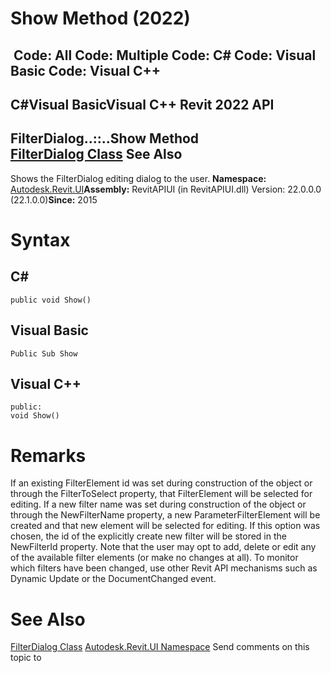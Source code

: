 # Show Method (2022)

﻿
 Code: All Code: Multiple Code: C# Code: Visual Basic Code: Visual C++   
---  
C#Visual BasicVisual C++
Revit 2022 API  
---  
FilterDialog..::..Show Method   
[FilterDialog Class](9d0df7ca-0a3d-12b3-26b7-d28752220f59.md "FilterDialog Class") See Also  
---  
Shows the FilterDialog editing dialog to the user. 
**Namespace:** [Autodesk.Revit.UI](e86fd90a-8957-02a6-da7f-ced248966e3e.md "Autodesk.Revit.UI Namespace")**Assembly:** RevitAPIUI (in RevitAPIUI.dll) Version: 22.0.0.0 (22.1.0.0)**Since:** 2015 
# Syntax
C#  
---  
```text
public void Show()
```
  
Visual Basic  
---  
```text
Public Sub Show
```
  
Visual C++  
---  
```text
public:
void Show()
```
  
# Remarks
If an existing FilterElement id was set during construction of the object or through the FilterToSelect property, that FilterElement will be selected for editing.
If a new filter name was set during construction of the object or through the NewFilterName property, a new ParameterFilterElement will be created and that new element will be selected for editing. If this option was chosen, the id of the explicitly create new filter will be stored in the NewFilterId property.
Note that the user may opt to add, delete or edit any of the available filter elements (or make no changes at all). To monitor which filters have been changed, use other Revit API mechanisms such as Dynamic Update or the DocumentChanged event.
# See Also
[FilterDialog Class](9d0df7ca-0a3d-12b3-26b7-d28752220f59.md "FilterDialog Class")
[Autodesk.Revit.UI Namespace](e86fd90a-8957-02a6-da7f-ced248966e3e.md "Autodesk.Revit.UI Namespace")
Send comments on this topic to 